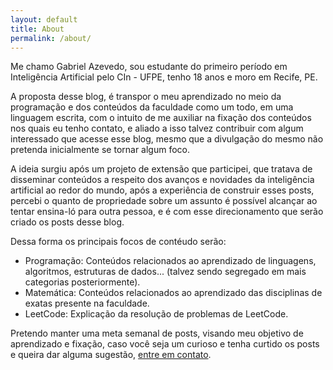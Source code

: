 ```yaml
---
layout: default
title: About
permalink: /about/
---
```


Me chamo Gabriel Azevedo, sou estudante do primeiro período em Inteligência Artificial pelo CIn - UFPE, tenho 18 anos e moro em Recife, PE. 

A proposta desse blog, é transpor o meu aprendizado no meio da programação e dos conteúdos da faculdade como um todo, em uma linguagem escrita, com o intuito de me auxiliar na fixação dos conteúdos nos quais eu tenho contato, e aliado a isso talvez contribuir com algum interessado que acesse esse blog, mesmo que a divulgação do mesmo não pretenda inicialmente se tornar algum foco.

A ideia surgiu após um projeto de extensão que participei, que tratava de disseminar conteúdos a respeito dos avanços e novidades da inteligência artificial ao redor do mundo, após a experiência de construir esses posts, percebi o quanto de propriedade sobre um assunto é possível alcançar ao tentar ensina-ló para outra pessoa, e é com esse direcionamento que serão criado os posts desse blog.

Dessa forma os principais focos de contéudo serão:

- Programação: Conteúdos relacionados ao aprendizado de linguagens, algoritmos, estruturas de dados... (talvez sendo segregado em mais categorias posteriormente).
- Matemática: Conteúdos relacionados ao aprendizado das disciplinas de exatas presente na faculdade.
- LeetCode: Explicação da resolução de problemas de LeetCode.

Pretendo manter uma meta semanal de posts, visando meu objetivo de aprendizado e fixação, caso você seja um curioso e tenha curtido os posts e queira dar alguma sugestão, [entre em contato](https://linktr.ee/gabrielbelodev).